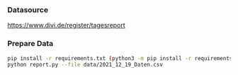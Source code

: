 ### Datasource
https://www.divi.de/register/tagesreport

### Prepare Data
```bash
pip install -r requirements.txt (python3 -m pip install -r requirements.txt)  
python report.py --file data/2021_12_19_Daten.csv  
```

